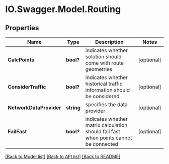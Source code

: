 # IO.Swagger.Model.Routing
## Properties

Name | Type | Description | Notes
------------ | ------------- | ------------- | -------------
**CalcPoints** | **bool?** | indicates whether solution should come with route geometries | [optional] 
**ConsiderTraffic** | **bool?** | indicates whether historical traffic information should be considered | [optional] 
**NetworkDataProvider** | **string** | specifies the data provider | [optional] 
**FailFast** | **bool?** | indicates whether matrix calculation should fail fast when points cannot be connected | [optional] 

[[Back to Model list]](../README.md#documentation-for-models) [[Back to API list]](../README.md#documentation-for-api-endpoints) [[Back to README]](../README.md)

